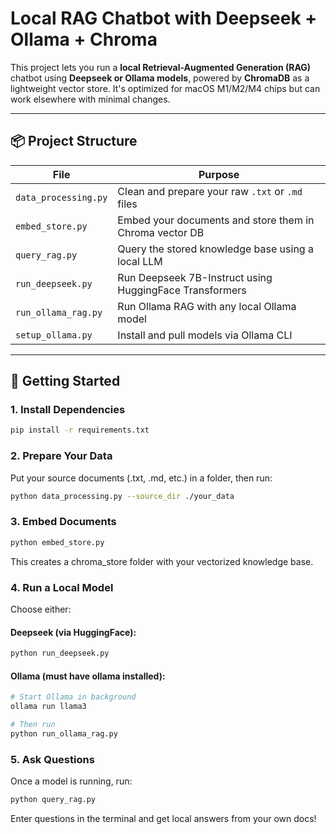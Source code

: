 # Local RAG Chatbot with Deepseek + Ollama + Chroma

This project lets you run a **local Retrieval-Augmented Generation (RAG)** chatbot using **Deepseek or Ollama models**, powered by **ChromaDB** as a lightweight vector store. It's optimized for macOS M1/M2/M4 chips but can work elsewhere with minimal changes.

---

## 📦 Project Structure

| File | Purpose |
|------|---------|
| `data_processing.py` | Clean and prepare your raw `.txt` or `.md` files |
| `embed_store.py` | Embed your documents and store them in Chroma vector DB |
| `query_rag.py` | Query the stored knowledge base using a local LLM |
| `run_deepseek.py` | Run Deepseek 7B-Instruct using HuggingFace Transformers |
| `run_ollama_rag.py` | Run Ollama RAG with any local Ollama model |
| `setup_ollama.py` | Install and pull models via Ollama CLI |

---

## 🚀 Getting Started

### 1. Install Dependencies

```bash
pip install -r requirements.txt
```
### 2. Prepare Your Data

Put your source documents (.txt, .md, etc.) in a folder, then run:
```bash
python data_processing.py --source_dir ./your_data
```
### 3. Embed Documents
```bash
python embed_store.py
```
This creates a chroma_store folder with your vectorized knowledge base.

### 4. Run a Local Model

Choose either:

#### Deepseek (via HuggingFace):
```bash
python run_deepseek.py
```
#### Ollama (must have ollama installed):
```bash
# Start Ollama in background
ollama run llama3

# Then run
python run_ollama_rag.py
```
### 5. Ask Questions

Once a model is running, run:
```bash
python query_rag.py
```
Enter questions in the terminal and get local answers from your own docs!
